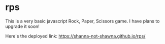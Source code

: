 # rps

This is a very basic javascript Rock, Paper, Scissors game. I have plans to upgrade it soon!

Here's the deployed link:
https://shanna-not-shawna.github.io/rps/